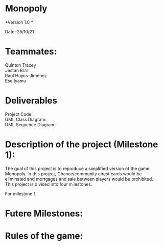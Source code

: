 # Monopoly

*Version 1.0 *

Date: 25/10/21

# Teammates:
Quinton Tracey  
Jestan Brar  
Raul Hoyos-Jimenez  
Ese Iyamu

# Deliverables
Project Code:  
UML Class Diagram:  
UML Sequence Diagram:  

# Description of the project (Milestone 1):
The goal of this project is to reproduce a simplified version of the game Monopoly. In this project,
Chance/community chest cards would be eliminated and mortgages and sale between players would be prohibited.
This project is divided into four milestones.

For milestone 1, 

# Futere Milestones:

# Rules of the game:
